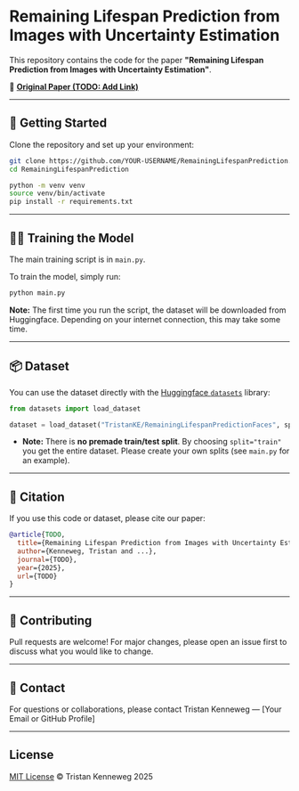 # Remaining Lifespan Prediction from Images with Uncertainty Estimation

This repository contains the code for the paper
**"Remaining Lifespan Prediction from Images with Uncertainty Estimation"**.

📄 **[Original Paper (TODO: Add Link)](TODO)**

---

## 🚀 Getting Started

Clone the repository and set up your environment:

```bash
git clone https://github.com/YOUR-USERNAME/RemainingLifespanPrediction.git
cd RemainingLifespanPrediction

python -m venv venv
source venv/bin/activate
pip install -r requirements.txt
```

---

## 🏋️‍♂️ Training the Model

The main training script is in `main.py`.

To train the model, simply run:

```bash
python main.py
```

**Note:**
The first time you run the script, the dataset will be downloaded from Huggingface. Depending on your internet connection, this may take some time.

---

## 📦 Dataset

You can use the dataset directly with the [Huggingface `datasets`](https://huggingface.co/docs/datasets) library:

```python
from datasets import load_dataset

dataset = load_dataset("TristanKE/RemainingLifespanPredictionFaces", split="train")
```

* **Note:**
  There is **no premade train/test split**.
  By choosing `split="train"` you get the entire dataset.
  Please create your own splits (see `main.py` for an example).

---

## 📄 Citation

If you use this code or dataset, please cite our paper:

```bibtex
@article{TODO,
  title={Remaining Lifespan Prediction from Images with Uncertainty Estimation},
  author={Kenneweg, Tristan and ...},
  journal={TODO},
  year={2025},
  url={TODO}
}
```

---

## 🤝 Contributing

Pull requests are welcome! For major changes, please open an issue first to discuss what you would like to change.

---

## 📧 Contact

For questions or collaborations, please contact
Tristan Kenneweg — \[Your Email or GitHub Profile]

---

## License

[MIT License](LICENSE)
© Tristan Kenneweg 2025

